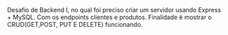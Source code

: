 Desafio de Backend I, no qual foi preciso criar um servidor usando Express + MySQL. Com os endpoints clientes e produtos. Finalidade é mostrar o CRUD(GET,POST, PUT E DELETE) funcionando. 
